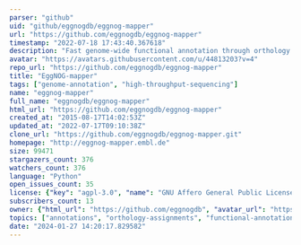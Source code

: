 ```yaml
---
parser: "github"
uid: "github/eggnogdb/eggnog-mapper"
url: "https://github.com/eggnogdb/eggnog-mapper"
timestamp: "2022-07-18 17:43:40.367618"
description: "Fast genome-wide functional annotation through orthology assignment."
avatar: "https://avatars.githubusercontent.com/u/44813203?v=4"
repo_url: "https://github.com/eggnogdb/eggnog-mapper"
title: "EggNOG‑mapper"
tags: ["genome-annotation", "high-throughput-sequencing"]
name: "eggnog-mapper"
full_name: "eggnogdb/eggnog-mapper"
html_url: "https://github.com/eggnogdb/eggnog-mapper"
created_at: "2015-08-17T14:02:53Z"
updated_at: "2022-07-17T09:10:38Z"
clone_url: "https://github.com/eggnogdb/eggnog-mapper.git"
homepage: "http://eggnog-mapper.embl.de"
size: 99471
stargazers_count: 376
watchers_count: 376
language: "Python"
open_issues_count: 35
license: {"key": "agpl-3.0", "name": "GNU Affero General Public License v3.0", "spdx_id": "AGPL-3.0", "url": "https://api.github.com/licenses/agpl-3.0", "node_id": "MDc6TGljZW5zZTE="}
subscribers_count: 13
owner: {"html_url": "https://github.com/eggnogdb", "avatar_url": "https://avatars.githubusercontent.com/u/44813203?v=4", "login": "eggnogdb", "type": "Organization"}
topics: ["annotations", "orthology-assignments", "functional-annotation", "genomics"]
date: "2024-01-27 14:20:17.829582"
---
```


